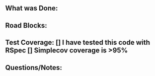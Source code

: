 What was Done:
-

Road Blocks:
-

Test Coverage:
[] I have tested this code with RSpec
[] Simplecov coverage is >95%
-

Questions/Notes:
-
